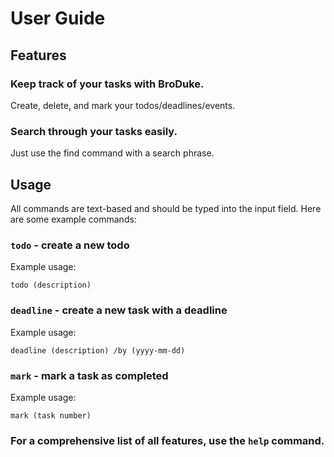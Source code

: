 # User Guide

## Features

### Keep track of your tasks with BroDuke.

Create, delete, and mark your todos/deadlines/events.

### Search through your tasks easily.

Just use the find command with a search phrase.

## Usage

All commands are text-based and should be typed into the input field. Here are some example commands:

### `todo` - create a new todo

Example usage:

`todo (description)`

### `deadline` - create a new task with a deadline

Example usage:

`deadline (description) /by (yyyy-mm-dd)`

### `mark` - mark a task as completed

Example usage:

`mark (task number)`

### For a comprehensive list of all features, use the `help` command.
